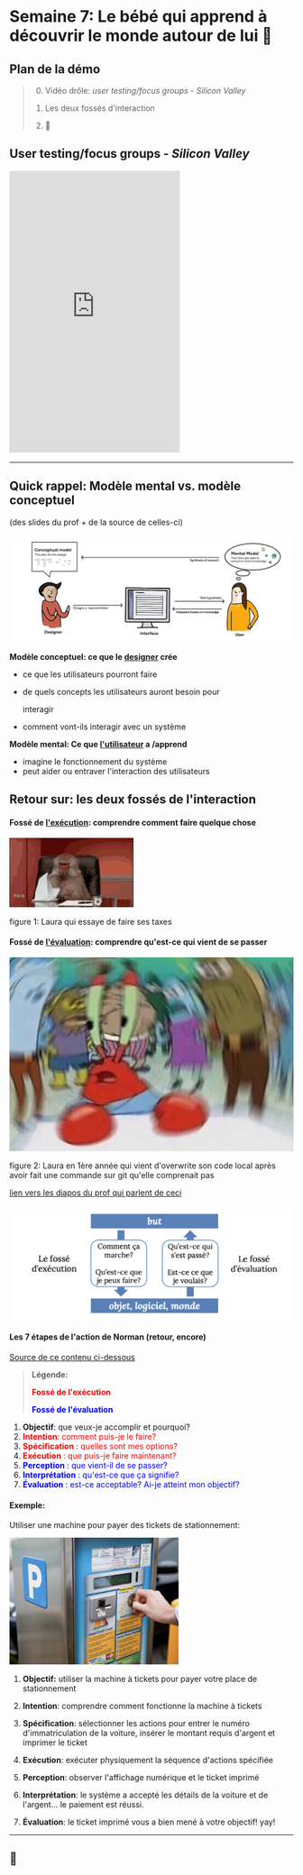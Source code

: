 # Semaine 7: Le bébé qui apprend à découvrir le monde autour de lui 👶

## Plan de la démo

> 0. Vidéo drôle: *user testing/focus groups - Silicon Valley*
>
> 1. Les deux fossés d'interaction
> 2. 👀 

##  User testing/focus groups - *Silicon Valley*

<iframe width="60%" height="500px" src="https://www.youtube.com/embed/QYBcLMiR9b0" title="YouTube video player" frameborder="0" allow="accelerometer; autoplay; clipboard-write; encrypted-media; gyroscope; picture-in-picture; web-share" allowfullscreen></iframe>

___



## Quick rappel: Modèle mental vs. modèle conceptuel 

(des slides du prof + de la source de celles-ci)

![1*Ok4pHLwHUQcX6cXcV3gFwA](assets/1*Ok4pHLwHUQcX6cXcV3gFwA.webp)

**Modèle conceptuel: ce que le <u>designer</u> crée**

* ce que les utilisateurs pourront faire

* de quels concepts les utilisateurs auront besoin pour

  interagir

* comment vont-ils interagir avec un système



**Modèle mental: Ce que <u>l'utilisateur</u> a /apprend**

* imagine le fonctionnement du système
* peut aider ou entraver l'interaction des utilisateurs



## Retour sur: les deux fossés de l'interaction

#### Fossé de <u>l'exécution</u>: comprendre comment faire quelque chose

![monkey-business-frustrated](assets/monkey-business-frustrated.gif)

figure 1: Laura qui essaye de faire ses taxes

#### Fossé de <u>l'évaluation</u>: comprendre qu'est-ce qui vient de se passer

![enhanced-15446-1457976375-10](assets/enhanced-15446-1457976375-10.png)

figure 2: Laura en 1ère année qui vient d'overwrite son code local après avoir fait une commande sur git qu'elle comprenait pas 

[lien vers les diapos du prof qui parlent de ceci](http://www-labs.iro.umontreal.ca/~bmpix/teaching/2905/2023/lectures/05_DOET1.pdf)

![image-20230309012334762](assets/image-20230309012334762.png)



#### Les 7 étapes de l'action de Norman (retour, encore)

[Source de ce contenu ci-dessous](https://uxdesign.cc/ux-psychology-principles-seven-important-questions-960579272880)

> **Légende:** 
>
> <span style="color: red">**Fossé de l'exécution** </span>
>
> <span style="color: blue">**Fossé de l'évaluation**</span>

1. **Objectif**: que veux-je accomplir et pourquoi?
2. <span style="color: red">**Intention**: comment puis-je le faire?</span>
3. <span style="color: red">**Spécification** : quelles sont mes options?</span>
4. <span style="color: red">**Exécution** : que puis-je faire maintenant?</span>
5. <span style="color: blue">**Perception** : que vient-il de se passer?</span>
6. <span style="color: blue">**Interprétation** : qu'est-ce que ça signifie?</span>
7. <span style="color: blue">**Évaluation** : est-ce acceptable? Ai-je atteint mon objectif?</span>



#### Exemple:

Utiliser une machine pour payer des tickets de stationnement:

<img src="assets/image-20230309015027656.png" style="width: 300px;">

1. **Objectif:** utiliser la machine à tickets pour payer votre place de stationnement

2.  **Intention**: comprendre comment fonctionne la machine à tickets

3.  **Spécification**: sélectionner les actions pour entrer le numéro d'immatriculation de la voiture, insérer le montant requis d'argent et imprimer le ticket

4.  **Exécution**: exécuter physiquement la séquence d'actions spécifiée

5.  **Perception**: observer l'affichage numérique et le ticket imprimé

6.  **Interprétation**: le système a accepté les détails de la voiture et de l'argent... le paiement est réussi.

7.  **Évaluation**: le ticket imprimé vous a bien mené à votre objectif! yay! 

   

___

## 👀

